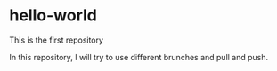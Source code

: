 # hello-world
This is the first repository

In this repository, I will try to use different brunches and pull and push.
